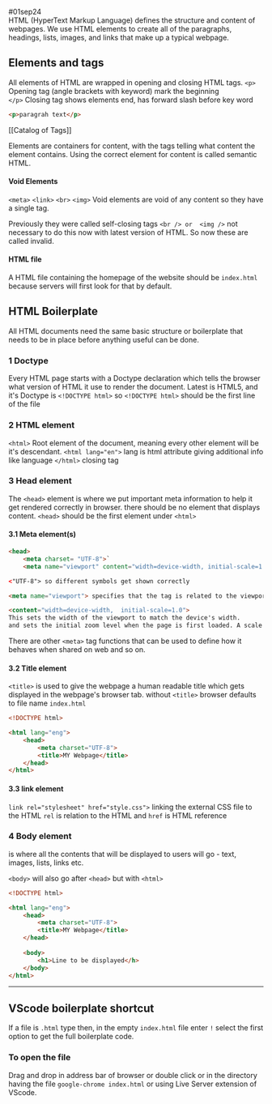 #01sep24  
HTML (HyperText Markup Language) defines the structure and content of webpages. 
We use HTML elements to create all of the paragraphs, headings, lists, images, and links that make up a typical webpage.

## Elements and tags

All elements of HTML are wrapped in opening and closing HTML tags.
`<p>`   Opening tag (angle brackets with keyword) mark the beginning  
`</p>` Closing tag shows elements end, has forward slash before key word
```html
<p>paragrah text</p>
```
[[Catalog of Tags]]

Elements are containers for content, with the tags telling what content the element contains.
Using the correct element for content is called semantic HTML.


#### Void Elements

`<meta>`   `<link>`   `<br>`  `<img>` 
Void elements are void of any content so they have a single tag.

Previously they were called self-closing tags `<br /> or  <img />`   not necessary to do this now with latest version of HTML. So now these are called invalid.


#### HTML file

A HTML file containing the homepage of the website should be `index.html` because servers will first look for that by default.


## HTML Boilerplate

All HTML documents need the same basic structure or boilerplate that needs to be in place before anything useful can be done.

### 1 Doctype
Every HTML page starts with a Doctype declaration which tells the browser what version of HTML it use to render the document.
Latest is HTML5,  and it's Doctype is `<!DOCTYPE html>`
so `<!DOCTYPE html>` should be the first line of the file

### 2 HTML element
`<html>` Root element of the document, meaning every other element will be it's descendant.
`<html lang="en">`  lang is html attribute giving additional info like language
`</html>`  closing tag

### 3 Head element
The `<head>` element is where we put important meta information to help it get rendered correctly in browser.   there should be no element that displays content.
`<head>` should be the first element under `<html>`

#### 3.1 Meta element(s)
```html
<head>
	<meta charset= "UTF-8">`  
	<meta name="viewport" content="width=device-width, initial-scale=1.0"> tag is used in HTML to control the layout on mobile browsers. 

<"UTF-8"> so different symbols get shown correctly

<meta name="viewport"> specifies that the tag is related to the viewport settings.

<content="width=device-width,  initial-scale=1.0"> 
This sets the width of the viewport to match the device's width.
and sets the initial zoom level when the page is first loaded. A scale of 1.0 means that the page will be displayed at its natural size without any zooming in or out.
```
There are other `<meta>` tag functions that can be used to define how it behaves when shared on web and so on.

#### 3.2 Title element
`<title>` is used to give the webpage a human readable title which gets displayed in the webpage's browser tab.
without `<title>` browser defaults to file name `index.html`
```HTML
<!DOCTYPE html>

<html lang="eng">
	<head> 
		<meta charset="UTF-8">
		<title>MY Webpage</title>
	</head>
</html>
```

#### 3.3 link element
`link rel="stylesheet" href="style.css">`
linking the external CSS file to the HTML 
`rel` is relation to the HTML and `href` is HTML reference


### 4 Body element
is where all the contents that will be displayed to users will go - text, images, lists, links etc.

`<body>` will also go after `<head>` but with `<html>`

```HTML
<!DOCTYPE html>

<html lang="eng">
	<head> 
		<meta charset="UTF-8">
		<title>MY Webpage</title>
	</head>
	
	<body>
		<h1>Line to be displayed</h>
	</body>
</html>
```



_______

## VScode boilerplate shortcut

If a file is `.html` type then, in the empty `index.html` file enter `!` select the first option
to get the full boilerplate code.

### To open the file

Drag and drop in address bar of browser or double click
or
in the directory having the file `google-chrome index.html`
or 
using Live Server extension of VScode.
